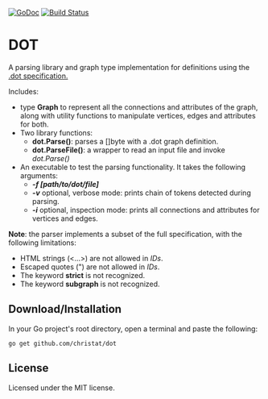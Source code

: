 [![GoDoc](https://godoc.org/github.com/christat/dot?status.svg)](https://godoc.org/github.com/christat/dot)
[![Build Status](https://travis-ci.org/christat/dot.svg?branch=master)](https://travis-ci.org/christat/dot)
# DOT

A parsing library and graph type implementation for definitions using the [.dot specification.](http://www.graphviz.org/doc/info/lang.html)

Includes:
- type **Graph** to represent all the connections and attributes of the graph, along with utility functions to manipulate vertices, edges and attributes for both.
- Two library functions:
    -  **dot.Parse()**: parses a []byte with a .dot graph definition.
    - **dot.ParseFile()**: a wrapper to read an input file and invoke _dot.Parse()_
- An executable to test the parsing functionality. It takes the following arguments:
    - **_-f [path/to/dot/file]_**
    - **_-v_** optional, verbose mode: prints chain of tokens detected during parsing.
    - **_-i_** optional, inspection mode: prints all connections and attributes for vertices and edges.

**Note**: the parser implements a subset of the full specification, with the following limitations:
- HTML strings (<...>) are not allowed in _IDs_.
- Escaped quotes (\") are not allowed in _IDs_.
- The keyword **strict** is not recognized.
- The keyword **subgraph** is not recognized.

## Download/Installation

In your Go project's root directory, open a terminal and paste the following:

```
go get github.com/christat/dot
```

## License

Licensed under the MIT license.